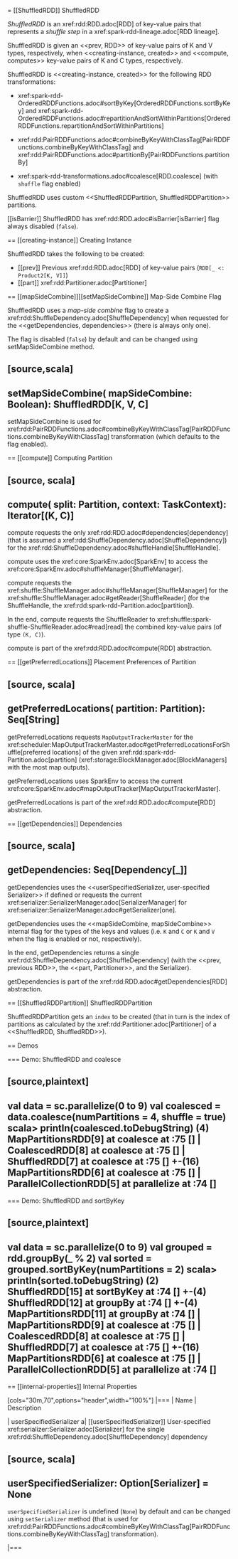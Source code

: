 = [[ShuffledRDD]] ShuffledRDD

*ShuffledRDD* is an xref:rdd:RDD.adoc[RDD] of key-value pairs that represents a *shuffle step* in a xref:spark-rdd-lineage.adoc[RDD lineage].

ShuffledRDD is given an <<prev, RDD>> of key-value pairs of K and V types, respectively, when <<creating-instance, created>> and <<compute, computes>> key-value pairs of K and C types, respectively.

ShuffledRDD is <<creating-instance, created>> for the following RDD transformations:

* xref:spark-rdd-OrderedRDDFunctions.adoc#sortByKey[OrderedRDDFunctions.sortByKey] and xref:spark-rdd-OrderedRDDFunctions.adoc#repartitionAndSortWithinPartitions[OrderedRDDFunctions.repartitionAndSortWithinPartitions]

* xref:rdd:PairRDDFunctions.adoc#combineByKeyWithClassTag[PairRDDFunctions.combineByKeyWithClassTag] and xref:rdd:PairRDDFunctions.adoc#partitionBy[PairRDDFunctions.partitionBy]

* xref:spark-rdd-transformations.adoc#coalesce[RDD.coalesce] (with `shuffle` flag enabled)

ShuffledRDD uses custom <<ShuffledRDDPartition, ShuffledRDDPartition>> partitions.

[[isBarrier]]
ShuffledRDD has xref:rdd:RDD.adoc#isBarrier[isBarrier] flag always disabled (`false`).

== [[creating-instance]] Creating Instance

ShuffledRDD takes the following to be created:

* [[prev]] Previous xref:rdd:RDD.adoc[RDD] of key-value pairs (`RDD[_ <: Product2[K, V]]`)
* [[part]] xref:rdd:Partitioner.adoc[Partitioner]

== [[mapSideCombine]][[setMapSideCombine]] Map-Side Combine Flag

ShuffledRDD uses a *map-side combine* flag to create a xref:rdd:ShuffleDependency.adoc[ShuffleDependency] when requested for the <<getDependencies, dependencies>> (there is always only one).

The flag is disabled (`false`) by default and can be changed using setMapSideCombine method.

[source,scala]
----
setMapSideCombine(
  mapSideCombine: Boolean): ShuffledRDD[K, V, C]
----

setMapSideCombine is used for xref:rdd:PairRDDFunctions.adoc#combineByKeyWithClassTag[PairRDDFunctions.combineByKeyWithClassTag] transformation (which defaults to the flag enabled).

== [[compute]] Computing Partition

[source, scala]
----
compute(
  split: Partition,
  context: TaskContext): Iterator[(K, C)]
----

compute requests the only xref:rdd:RDD.adoc#dependencies[dependency] (that is assumed a xref:rdd:ShuffleDependency.adoc[ShuffleDependency]) for the xref:rdd:ShuffleDependency.adoc#shuffleHandle[ShuffleHandle].

compute uses the xref:core:SparkEnv.adoc[SparkEnv] to access the xref:core:SparkEnv.adoc#shuffleManager[ShuffleManager].

compute requests the xref:shuffle:ShuffleManager.adoc#shuffleManager[ShuffleManager] for the xref:shuffle:ShuffleManager.adoc#getReader[ShuffleReader] (for the ShuffleHandle, the xref:rdd:spark-rdd-Partition.adoc[partition]).

In the end, compute requests the ShuffleReader to xref:shuffle:spark-shuffle-ShuffleReader.adoc#read[read] the combined key-value pairs (of type `(K, C)`).

compute is part of the xref:rdd:RDD.adoc#compute[RDD] abstraction.

== [[getPreferredLocations]] Placement Preferences of Partition

[source, scala]
----
getPreferredLocations(
  partition: Partition): Seq[String]
----

getPreferredLocations requests `MapOutputTrackerMaster` for the xref:scheduler:MapOutputTrackerMaster.adoc#getPreferredLocationsForShuffle[preferred locations] of the given xref:rdd:spark-rdd-Partition.adoc[partition] (xref:storage:BlockManager.adoc[BlockManagers] with the most map outputs).

getPreferredLocations uses SparkEnv to access the current xref:core:SparkEnv.adoc#mapOutputTracker[MapOutputTrackerMaster].

getPreferredLocations is part of the xref:rdd:RDD.adoc#compute[RDD] abstraction.

== [[getDependencies]] Dependencies

[source, scala]
----
getDependencies: Seq[Dependency[_]]
----

getDependencies uses the <<userSpecifiedSerializer, user-specified Serializer>> if defined or requests the current xref:serializer:SerializerManager.adoc[SerializerManager] for xref:serializer:SerializerManager.adoc#getSerializer[one].

getDependencies uses the <<mapSideCombine, mapSideCombine>> internal flag for the types of the keys and values (i.e. `K` and `C` or `K` and `V` when the flag is enabled or not, respectively).

In the end, getDependencies returns a single xref:rdd:ShuffleDependency.adoc[ShuffleDependency] (with the <<prev, previous RDD>>, the <<part, Partitioner>>, and the Serializer).

getDependencies is part of the xref:rdd:RDD.adoc#getDependencies[RDD] abstraction.

== [[ShuffledRDDPartition]] ShuffledRDDPartition

ShuffledRDDPartition gets an `index` to be created (that in turn is the index of partitions as calculated by the xref:rdd:Partitioner.adoc[Partitioner] of a <<ShuffledRDD, ShuffledRDD>>).

== Demos

=== Demo: ShuffledRDD and coalesce

[source,plaintext]
----
val data = sc.parallelize(0 to 9)
val coalesced = data.coalesce(numPartitions = 4, shuffle = true)
scala> println(coalesced.toDebugString)
(4) MapPartitionsRDD[9] at coalesce at <pastie>:75 []
 |  CoalescedRDD[8] at coalesce at <pastie>:75 []
 |  ShuffledRDD[7] at coalesce at <pastie>:75 []
 +-(16) MapPartitionsRDD[6] at coalesce at <pastie>:75 []
    |   ParallelCollectionRDD[5] at parallelize at <pastie>:74 []
----

=== Demo: ShuffledRDD and sortByKey

[source,plaintext]
----
val data = sc.parallelize(0 to 9)
val grouped = rdd.groupBy(_ % 2)
val sorted = grouped.sortByKey(numPartitions = 2)
scala> println(sorted.toDebugString)
(2) ShuffledRDD[15] at sortByKey at <console>:74 []
 +-(4) ShuffledRDD[12] at groupBy at <console>:74 []
    +-(4) MapPartitionsRDD[11] at groupBy at <console>:74 []
       |  MapPartitionsRDD[9] at coalesce at <pastie>:75 []
       |  CoalescedRDD[8] at coalesce at <pastie>:75 []
       |  ShuffledRDD[7] at coalesce at <pastie>:75 []
       +-(16) MapPartitionsRDD[6] at coalesce at <pastie>:75 []
          |   ParallelCollectionRDD[5] at parallelize at <pastie>:74 []
----

== [[internal-properties]] Internal Properties

[cols="30m,70",options="header",width="100%"]
|===
| Name
| Description

| userSpecifiedSerializer
a| [[userSpecifiedSerializer]] User-specified xref:serializer:Serializer.adoc[Serializer] for the single xref:rdd:ShuffleDependency.adoc[ShuffleDependency] dependency

[source, scala]
----
userSpecifiedSerializer: Option[Serializer] = None
----

`userSpecifiedSerializer` is undefined (`None`) by default and can be changed using `setSerializer` method (that is used for xref:rdd:PairRDDFunctions.adoc#combineByKeyWithClassTag[PairRDDFunctions.combineByKeyWithClassTag] transformation).

|===
